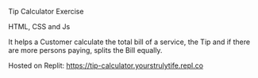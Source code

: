 Tip Calculator Exercise

HTML, CSS and Js

It helps a Customer calculate the total bill of a service, the Tip and if there are more persons paying, splits the Bill equally.

Hosted on Replit: https://tip-calculator.yourstrulytife.repl.co